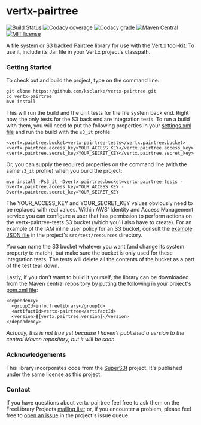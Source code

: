 # vertx-pairtree
[![Build Status](http://img.shields.io/travis/ksclarke/vertx-pairtree/master.svg?style=flat)](https://travis-ci.org/ksclarke/vertx-pairtree)
[![Codacy coverage](https://img.shields.io/codacy/coverage/c44df2d9c89a4809896914fd1a40bedd.svg?maxAge=2592000)](https://www.codacy.com/app/ksclarke/vertx-pairtree?utm_source=github.com&amp;utm_medium=referral&amp;utm_content=ksclarke/vertx-pairtree&amp;utm_campaign=Badge_Coverage)
[![Codacy grade](https://img.shields.io/codacy/grade/e27821fb6289410b8f58338c7e0bc686.svg?maxAge=2592000)](https://www.codacy.com/app/ksclarke/vertx-pairtree?utm_source=github.com&amp;utm_medium=referral&amp;utm_content=ksclarke/vertx-pairtree&amp;utm_campaign=Badge_Grade)
[![Maven Central](https://img.shields.io/maven-central/v/info.freelibrary/vertx-pairtree.svg)](http://mvnrepository.com/artifact/info.freelibrary/vertx-pairtree)
[![MIT license](http://img.shields.io/badge/license-MIT-brightgreen.svg)](http://opensource.org/licenses/MIT)

A file system or S3 backed [Pairtree](https://wiki.ucop.edu/display/Curation/PairTree) library for use with the [Vert.x](http://vertx.io/) tool-kit. To use it, include its Jar file in your Vert.x project's classpath.

### Getting Started

To check out and build the project, type on the command line:

    git clone https://github.com/ksclarke/vertx-pairtree.git
    cd vertx-pairtree
    mvn install

This will run the build and the unit tests for the file system back end. Right now, the only tests for the S3 back end are integration tests. To run a build with them, you will need to put the following properties in your [settings.xml file](https://maven.apache.org/settings.html) and run the build with the `s3_it` profile:

    <vertx.pairtree.bucket>vertx-pairtree-tests</vertx.pairtree.bucket>
    <vertx.pairtree.access_key>YOUR_ACCESS_KEY</vertx.pairtree.access_key>
    <vertx.pairtree.secret_key>YOUR_SECRET_KEY</vertx.pairtree.secret_key>

Or, you can supply the required properties on the command line (with the same `s3_it` profile) when you build the project:

    mvn install -Ps3_it -Dvertx.pairtree.bucket=vertx-pairtree-tests -Dvertx.pairtree.access_key=YOUR_ACCESS_KEY -Dvertx.pairtree.secret_key=YOUR_SECRET_KEY

The YOUR_ACCESS_KEY and YOUR_SECRET_KEY values obviously need to be replaced with real values. Within AWS' Identity and Access Management service you can configure a user that has permission to perform actions on the vertx-pairtree-tests S3 bucket (which you'll also have to create). For an example of the IAM inline user policy for an S3 bucket, consult the [example JSON file](https://github.com/ksclarke/freelib-utils/blob/master/src/test/resources/sample-iam-policy.json) in the project's `src/test/resources` directory.

You can name the S3 bucket whatever you want (and change its system property to match), but make sure the bucket is only used for these integration tests. The tests will delete all the contents of the bucket as a part of the test tear down.

Lastly, if you don't want to build it yourself, the library can be downloaded from the Maven central repository by putting the following in your project's [pom.xml file](https://maven.apache.org/guides/introduction/introduction-to-dependency-mechanism.html):

    <dependency>
      <groupId>info.freelibrary</groupId>
      <artifactId>vertx-pairtree</artifactId>
      <version>${vertx.pairtree.version}</version>
    </dependency>

_Actually, this is not true yet because I haven't published a version to the central Maven repository, but it will be soon._

### Acknowledgements

This library incorporates code from the [SuperS3t](https://github.com/spartango/SuperS3t/) project. It's published under the same license as this project.

### Contact

If you have questions about vertx-pairtree feel free to ask them on the FreeLibrary Projects [mailing list](https://groups.google.com/forum/#!forum/freelibrary-projects); or, if you encounter a problem, please feel free to [open an issue](https://github.com/ksclarke/vertx-pairtree/issues "GitHub Issue Queue") in the project's issue queue.
